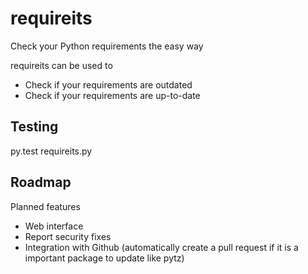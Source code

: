 requireits
==========

Check your Python requirements the easy way

requireits can be used to

* Check if your requirements are outdated
* Check if your requirements are up-to-date

## Testing

py.test requireits.py

## Roadmap

Planned features

* Web interface
* Report security fixes
* Integration with Github (automatically create a pull request if it is a important package to update like pytz)
